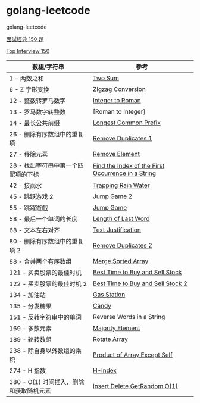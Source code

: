 # golang-leetcode
golang-leetcode

[面試經典 150 題](https://leetcode.cn/studyplan/top-interview-150/)

[Top Interview 150](https://leetcode.com/studyplan/top-interview-150/)


| 數組/字符串                             | 參考                                                                                                                                                                   |
| --------------------------------------- | ---------------------------------------------------------------------------------------------------------------------------------------------------------------------- |
| 1 - 两数之和                            | [Two Sum](https://books.halfrost.com/leetcode/ChapterFour/0001~0099/0001.Two-Sum/)                                                                                     |
| 6 - Z 字形变换                          | [Zigzag Conversion](https://www.bilibili.com/video/BV1iv4y1Z7M9/?spm_id_from=333.337.search-card.all.click&vd_source=7d74b80bae6074ef0a159bd1d64cf179)                 |
| 12 - 整数转罗马数字                     | [Integer to Roman](https://www.bilibili.com/video/BV1Bk4y1y7YN/?spm_id_from=333.337.search-card.all.click&vd_source=7d74b80bae6074ef0a159bd1d64cf179)                  |  |
| 13 - 罗马数字转整数                     | [Roman to Integer]                                                                                                                                                     |
| 14 - 最长公共前缀                       | [Longest Common Prefix](https://www.bilibili.com/video/BV1MF411L7Md/?spm_id_from=333.337.search-card.all.click&vd_source=7d74b80bae6074ef0a159bd1d64cf179)             |
| 26 - 删除有序数组中的重复项             | [Remove Duplicates 1](https://hannahpun.gitbook.io/leetcode-note/two-pointer/26-remove-duplicates-from-sorted-array)                                                   |
| 27 - 移除元素                           | [Remove Element](https://www.bilibili.com/video/BV1ZX4y1G7EE/?spm_id_from=333.337.search-card.all.click&vd_source=7d74b80bae6074ef0a159bd1d64cf179)                    |
| 28 - 找出字符串中第一个匹配项的下标     | [Find the Index of the First Occurrence in a String](https://blog.csdn.net/lanseali/article/details/115532836)                                                         |
| 42 - 接雨水                             | [Trapping Rain Water](https://www.bilibili.com/video/BV1fi4y1t7BP/?spm_id_from=333.337.search-card.all.click&vd_source=7d74b80bae6074ef0a159bd1d64cf179)               |
| 45 - 跳跃游戏 2                         | [Jump Game 2](https://www.bilibili.com/video/BV1SA41147aU/?spm_id_from=333.337.search-card.all.click&vd_source=7d74b80bae6074ef0a159bd1d64cf179)                       |
| 55 - 跳躍遊戲                           | [Jump Game](https://www.bilibili.com/video/BV1wk4y1B725/?spm_id_from=333.337.search-card.all.click&vd_source=7d74b80bae6074ef0a159bd1d64cf179)                         |
| 58 - 最后一个单词的长度                 | [Length of Last Word](https://blog.51cto.com/lichuachua/5428286)                                                                                                       |
| 68 - 文本左右对齐                       | [Text Justification](https://www.bilibili.com/video/BV1FW4y167Ei/?spm_id_from=333.337.search-card.all.click&vd_source=7d74b80bae6074ef0a159bd1d64cf179)                |
| 80 - 删除有序数组中的重复项 2           | [Remove Duplicates 2](https://leetcode.wang/leetCode-80-Remove-Duplicates-from-Sorted-ArrayII.html)                                                                    |
| 88 - 合并两个有序数组                   | [Merge Sorted Array](https://anj910.medium.com/leetcode-88-merge-sorted-array-%E4%B8%AD%E6%96%87-c0fac1a22343)                                                         |
| 121 - 买卖股票的最佳时机                | [Best Time to Buy and Sell Stock](https://www.bilibili.com/video/BV1Nq4y1c7jg/?spm_id_from=333.337.search-card.all.click&vd_source=7d74b80bae6074ef0a159bd1d64cf179)   |
| 122 - 买卖股票的最佳时机 2              | [Best Time to Buy and Sell Stock 2](https://www.bilibili.com/video/BV15F411Y7Tw/?spm_id_from=333.337.search-card.all.click&vd_source=7d74b80bae6074ef0a159bd1d64cf179) |
| 134 - 加油站                            | [Gas Station](https://www.bilibili.com/video/BV1jA411r7WX/?spm_id_from=333.337.search-card.all.click&vd_source=7d74b80bae6074ef0a159bd1d64cf179)                       |
| 135 -  分发糖果                         | [Candy](https://www.bilibili.com/video/BV1ev4y1r7wN/?spm_id_from=333.337.search-card.all.click&vd_source=7d74b80bae6074ef0a159bd1d64cf179)                             |
| 151 - 反转字符串中的单词                | Reverse Words in a String                                                                                                                                              |
| 169 - 多数元素                          | [Majority Element](https://www.bilibili.com/video/BV1oY411g7WA/?spm_id_from=333.337.search-card.all.click&vd_source=7d74b80bae6074ef0a159bd1d64cf179)                  |
| 189 - 轮转数组                          | [Rotate Array]()                                                                                                                                                       |
| 238 - 除自身以外数组的乘积              | [Product of Array Except Self](https://blog.csdn.net/qq_42956653/article/details/124570398)                                                                            |
| 274 - H 指数                            | [H-Index](https://www.bilibili.com/video/BV1tF411n7cL/?spm_id_from=333.337.search-card.all.click&vd_source=7d74b80bae6074ef0a159bd1d64cf179)                           |
| 380 - O(1) 时间插入、删除和获取随机元素 | [Insert Delete GetRandom O(1)](https://github.com/chai2010/LeetCode-in-Go/blob/master/Algorithms/0380.insert-delete-getrandom-o1/insert-delete-getrandom-o1.go)        |



